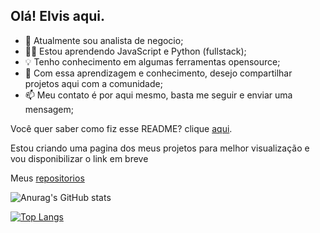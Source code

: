 ## Olá! Elvis aqui.

- 👔 Atualmente sou analista de negocio;
- 👨‍🎓 Estou aprendendo JavaScript e Python (fullstack);
- 💡 Tenho conhecimento em algumas ferramentas opensource;
- 👯 Com essa aprendizagem e conhecimento, desejo compartilhar projetos aqui com a comunidade;
- 📫 Meu contato é por aqui mesmo, basta me seguir e enviar uma mensagem;
 
Você quer saber como fiz esse README? clique [aqui](https://github.com/anuraghazra/github-readme-stats/blob/master/docs/readme_pt-BR.md).

Estou criando uma pagina dos meus projetos para melhor visualização e vou disponibilizar o link em breve

Meus [repositorios](https://github.com/ElvisAmorim?tab=repositories)

![Anurag's GitHub stats](https://github-readme-stats.vercel.app/api?username=elvisamorim&show_icons=true&theme=dracula)

[![Top Langs](https://github-readme-stats.vercel.app/api/top-langs/?username=elvisamorim&layout=compact)](https://github.com/elvisamorim/github-readme-stats)
